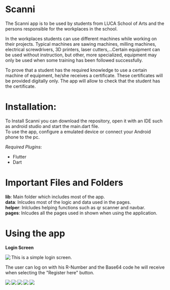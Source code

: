 # **Scanni**

The Scanni app is to be used by students from LUCA School of Arts and the persons 
responsible for the workplaces in the school.

In the workplaces students can use different machines while working on their projects. 
Typical machines are sawing machines, milling machines, electrical screwdrivers, 3D printers, 
laser cutters,…Certain equipment can be used without instruction, but other, more specialized, 
equipment may only be used when some training has been followed successfully.

To prove that a student has the required knowledge to use a certain machine of 
equipment, he/she receives a certificate. These certificates will be provided digitally only. The 
app will allow to check that the student has the certificate.

# **Installation**:  

To Install Scanni you can download the repository, open it with an IDE such as android studio and start the main.dart file.  
To use the app, configure a emulated device or connect your Android phone to the pc. 

*Required Plugins*: 
- Flutter  
- Dart  

# Important Files and Folders  

**lib**:  Main folder which includes most of the app.    
**data**:   Inlcudes most of the logic and data used in the pages.  
**helper**:   Inlcludes helping functions such as qr scanner and navbar.  
**pages**:    Inlcudes all the pages used in shown when using the application.  

# Using the app

**Login Screen**  

<img align="left" src="https://user-images.githubusercontent.com/70316076/122654393-51cbdf80-d14b-11eb-8e7f-c99a9261881b.png">  
  
This is a simple login screen.  
  
   
The user can log on with his R-Number and the Base64 code he will receive when selecting the "Register here" button.

<img align="left" src="https://user-images.githubusercontent.com/70316076/122654357-fe599180-d14a-11eb-9b0f-ce10df15051e.png">
<img align="left" src="https://user-images.githubusercontent.com/70316076/122654363-103b3480-d14b-11eb-8c05-3fb9fa1ba8b0.png">
<img align="left" src="https://user-images.githubusercontent.com/70316076/122654364-1af5c980-d14b-11eb-97bc-a382280c2ee6.png">
<img align="left" src="https://user-images.githubusercontent.com/70316076/122654370-29dc7c00-d14b-11eb-93e6-7e92e8e43ae9.png">
<img align="left" src="https://user-images.githubusercontent.com/70316076/122654381-34971100-d14b-11eb-849f-dd5606f6200b.png">


